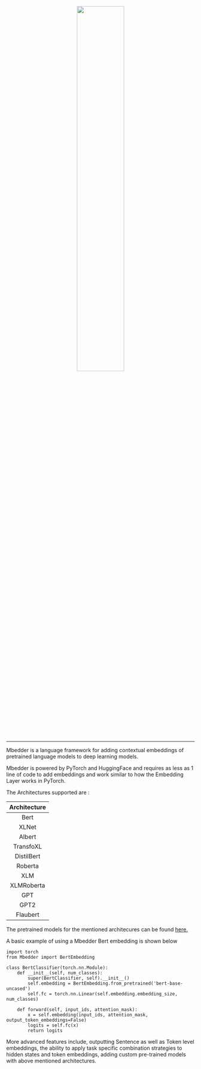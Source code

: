 <div align="center">
<img src="https://user-images.githubusercontent.com/13309365/90921051-0885f480-e3af-11ea-9fbc-3e45e2bcc4b7.jpg" width="50%"/>
</div>

---
Mbedder is a language framework for adding contextual embeddings of pretrained language models to deep learning models.

Mbedder is powered by PyTorch and HuggingFace and requires as less as 1 line of code to add embeddings and work similar to how the Embedding Layer works in PyTorch.

The Architectures supported are :

| Architecture |
|:------------:|
|Bert|
|XLNet|
|Albert|
|TransfoXL|
|DistilBert|
|Roberta|
|XLM|
|XLMRoberta|
|GPT|
|GPT2|
|Flaubert|

The pretrained models for the mentioned architecures can be found <a href='https://huggingface.co/transformers/pretrained_models.html'>here.</a>

A basic example of using a Mbedder Bert embedding is shown below
```
import torch
from Mbedder import BertEmbedding

class BertClassifier(torch.nn.Module):
    def __init__(self, num_classes):
        super(BertClassifier, self).__init__()
        self.embedding = BertEmbedding.from_pretrained('bert-base-uncased')
        self.fc = torch.nn.Linear(self.embedding.embedding_size, num_classes)
    
    def forward(self, input_ids, attention_mask):
        x = self.embedding(input_ids, attention_mask, output_token_embeddings=False)
        logits = self.fc(x)
        return logits

```

More advanced features include, outputting Sentence as well as Token level embeddings, the ability to apply task specific combination strategies to hidden states and token embeddings, adding custom pre-trained models with above mentioned architectures.





